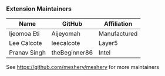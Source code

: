 ### Extension Maintainers

| Name                    | GitHub            | Affiliation  |
| ----------------------- | ----------------- | ------------ |
| Ijeomoa Eti             | Aijeyomah         | Manufactured |
| Lee Calcote             | leecalcote        | Layer5       |
| Pranav Singh            | theBeginner86     | Intel        |

See https://github.com/meshery/meshery for more maintainers
